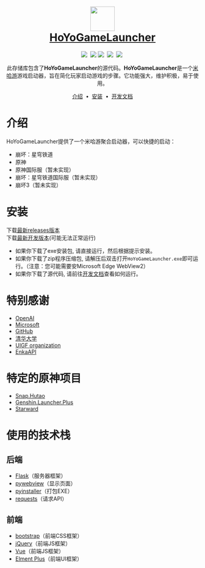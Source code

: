 <h1 align="center">
  <img src="https://cdn.jsdelivr.net/gh/moyanj/HoYoGameLauncher@1.0.1/images/icon.png" width="64px" height="64px">
  <br>
  <a href="https://github.com/moyanj/HoYoGameLauncher">
    HoYoGameLauncher
  </a>
</h1>
<p align="center">
    <a target="_blank" href="https://github.com/moyanj"><img src="https://img.shields.io/badge/github-moyanj-brightgreen.svg"/></a>&nbsp;
    <a href="https://github.com/psf/black"><img src="https://img.shields.io/badge/Code%20Style-black-000000.svg"/></a>
    <a target="_blank" ><img src="https://img.shields.io/badge/License-BSD-brightgreen.svg" /></a>&nbsp;
    <a target="_blank" ><img src="https://img.shields.io/github/languages/top/moyanj/HoYoGameLauncher.svg" /></a>&nbsp;
    <a target="_blank" ><img src="https://img.shields.io/github/commit-activity/t/moyanj/HoYoGameLauncher" /></a>&nbsp;
</p>
<p align="center">
  此存储库包含了<strong>HoYoGameLauncher</strong>的源代码。<strong>HoYoGameLauncher</strong>是一个<a href="https://www.mihoyo.com">米哈游</a>游戏启动器，旨在简化玩家启动游戏的步骤。它功能强大，维护积极，易于使用。
</p>

<p align="center">
<a href="#介绍">介绍</a> &nbsp;&bull;&nbsp;
<a href="#安装">安装</a> &nbsp;&bull;&nbsp;
 <a href="/dev">开发文档</a>
</p>

# 介绍
HoYoGameLauncher提供了一个米哈游聚合启动器，可以快捷的启动：
- 崩坏：星穹铁道
- 原神
- 原神国际服（暂未实现）
- 崩坏：星穹铁道国际服（暂未实现）
- 崩坏3（暂未实现）


# 安装
下载[最新releases版本](https://github.com/moyanj/HoYoGameLauncher/releases/latest)<br/>
下载[最新开发版本](https://github.com/moyanj/HoYoGameLauncher/actions/workflows/release.yml)(可能无法正常运行)<br/>

- 如果你下载了exe安装包, 请直接运行，然后根据提示安装。<br/>
- 如果你下载了zip程序压缩包, 请解压后双击打开`HoYoGameLauncher.exe`即可运行。（注意：您可能需要安Microsoft Edge WebView2）<br/>
- 如果你下载了源代码, 请前往[开发文档](/dev)查看如何运行。<br/>
# 特别感谢
* [OpenAI](https://openai.com/)
* [Microsoft](https://www.microsoft.com/)
* [GitHub](https://github.com/)
* [清华大学](https://github.com/THUDM)
* [UIGF organization](https://uigf.org)
* [EnkaAPI](https://enka.network/)

# 特定的原神项目 
- [Snap.Hutao](https://hut.ao)
- [Genshin.Launcher.Plus](https://github.com/DawnFz/Genshin.Launcher.Plus)
- [Starward](https://github.com/Scighost/Starward)
# 使用的技术栈
## 后端
- [Flask](https://github.com/pallets/flask)（服务器框架）
- [pywebview](https://github.com/r0x0r/pywebview)（显示页面）
- [pyinstaller](https://github.com/pyinstaller/pyinstaller)（打包EXE）
- [requests](https://github.com/psf/requests)（请求API）
## 前端
- [bootstrap](https://github.com/twbs/bootstrap)（前端CSS框架）
- [jQuery](https://github.com/jquery/jquery)（前端JS框架）
- [Vue](https://vuejs.org/)（前端JS框架）
- [Elment Plus](https://element-plus.org/)（前端UI框架）